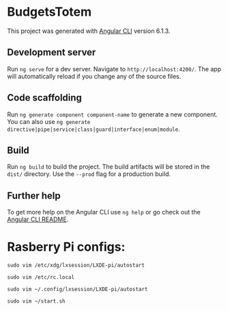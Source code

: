 # BudgetsTotem

This project was generated with [Angular CLI](https://github.com/angular/angular-cli) version 6.1.3.

## Development server

Run `ng serve` for a dev server. Navigate to `http://localhost:4200/`. The app will automatically reload if you change any of the source files.

## Code scaffolding

Run `ng generate component component-name` to generate a new component. You can also use `ng generate directive|pipe|service|class|guard|interface|enum|module`.

## Build

Run `ng build` to build the project. The build artifacts will be stored in the `dist/` directory. Use the `--prod` flag for a production build.

## Further help

To get more help on the Angular CLI use `ng help` or go check out the [Angular CLI README](https://github.com/angular/angular-cli/blob/master/README.md).



# Rasberry Pi configs:

```
sudo vim /etc/xdg/lxsession/LXDE-pi/autostart
```
```
sudo vim /etc/rc.local
```
```
sudo vim ~/.config/lxsession/LXDE-pi/autostart
```
```
sudo vim ~/start.sh
```
